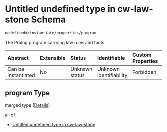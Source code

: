 # Untitled undefined type in cw-law-stone Schema

```txt
undefined#/instantiate/properties/program
```

The Prolog program carrying law rules and facts.

| Abstract            | Extensible | Status         | Identifiable            | Custom Properties | Additional Properties | Access Restrictions | Defined In                                                             |
| :------------------ | :--------- | :------------- | :---------------------- | :---------------- | :-------------------- | :------------------ | :--------------------------------------------------------------------- |
| Can be instantiated | No         | Unknown status | Unknown identifiability | Forbidden         | Allowed               | none                | [cw-law-stone.json\*](schema/cw-law-stone.json "open original schema") |

## program Type

merged type ([Details](cw-law-stone-instantiatemsg-properties-program.md))

all of

*   [Untitled undefined type in cw-law-stone](cw-law-stone-instantiatemsg-properties-program-allof-0.md "check type definition")
